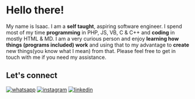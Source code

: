 # Hello there!

My name is Isaac. I am a **self taught**, aspiring software engineer. I spend most of my time **programming** in PHP, JS, VB, C & C++ and **coding** in mostly HTML & MD. I am a very curious person and enjoy **learning how things (programs included) work** and using that to my advantage to **create** new things(you know what I mean) from that. Please feel free to get in touch with me if you need my assistance.

## Let's connect

[![whatsapp](https://img.shields.io/badge/Whatsapp-original?style=for-the-badge&logo=whatsApp&logoColor=white)](//wa.me/263782192384)
[![instagram](https://img.shields.io/badge/Instagram-yellow?style=for-the-badge&logo=twitter&logoColor=white)](//instagram.com/immachakata)
[![linkedin](https://img.shields.io/badge/LinkedIn-blue?style=for-the-badge&logo=LinkedIn&logoColor=white)](//zw.linkedin.com/in/immachakata)
